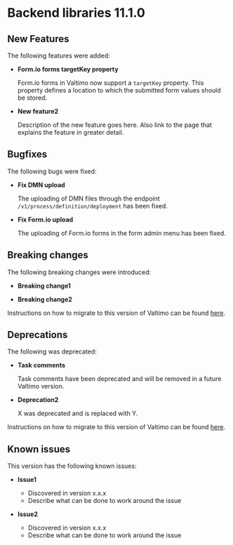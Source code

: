 # Backend libraries 11.1.0

## New Features

The following features were added:

* **Form.io forms targetKey property**

  Form.io forms in Valtimo now support a `targetKey` property. This property defines a location to which the submitted
  form values should be stored.

* **New feature2**

  Description of the new feature goes here.
  Also link to the page that explains the feature in greater detail.


## Bugfixes

The following bugs were fixed:

* **Fix DMN upload**

  The uploading of DMN files through the endpoint `/v1/process/definition/deployment` has been fixed.

* **Fix Form.io upload**

  The uploading of Form.io forms in the form admin menu has been fixed. 

## Breaking changes

The following breaking changes were introduced:

* **Breaking change1**

* **Breaking change2**

Instructions on how to migrate to this version of Valtimo can be found [here](migration.md).

## Deprecations

The following was deprecated:

* **Task comments**

  Task comments have been deprecated and will be removed in a future Valtimo version.

* **Deprecation2**

  X was deprecated and is replaced with Y.

Instructions on how to migrate to this version of Valtimo can be found [here](migration.md).

## Known issues

This version has the following known issues:

* **Issue1**
  * Discovered in version x.x.x
  * Describe what can be done to work around the issue

* **Issue2**
  * Discovered in version x.x.x
  * Describe what can be done to work around the issue
